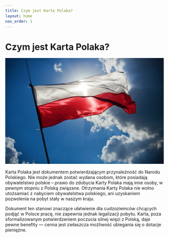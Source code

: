 ```yaml
---
title: Czym jest Karta Polaka?
layout: home
nav_order: 1
---
```


# Czym jest Karta Polaka?

![Biało-czerwona flaga na tle nieba](<flaga na tle nieba.jpg>)

Karta Polaka jest dokumentem potwierdzającym przynależność do Narodu Polskiego. Nie może jednak zostać wydana osobom, które posiadają obywatelstwo polskie – prawo do zdobycia Karty Polaka mają inne osoby, w pewnym stopniu z Polską związane. Otrzymania Karty Polaka nie wolno utożsamiać z nabyciem obywatelstwa polskiego, ani uzyskaniem pozwolenia na pobyt stały w naszym kraju.

Dokument ten stanowi znaczące ułatwienie dla cudzoziemców chcących podjąć w Polsce pracę, nie zapewnia jednak legalizacji pobytu. Karta, poza sformalizowanym potwierdzeniem poczucia silnej więzi z Polską, daje pewne benefity — cenna jest zwłaszcza możliwość ubiegania się o dotacje pieniężne.
